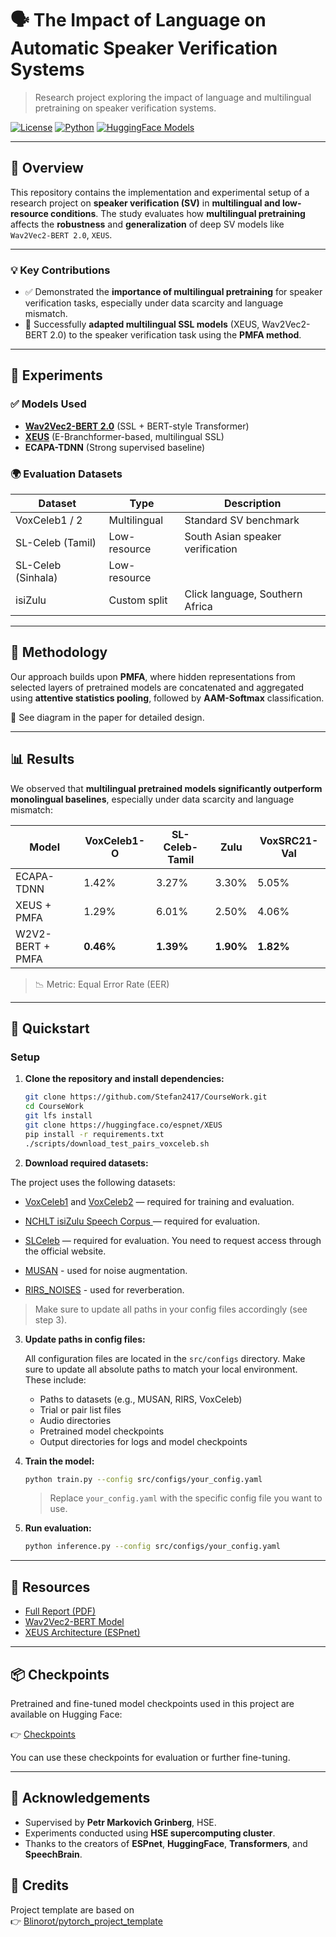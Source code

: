 # 🗣️ The Impact of Language on Automatic Speaker Verification Systems

> Research project exploring the impact of language and multilingual pretraining on speaker verification systems.

[![License](https://img.shields.io/github/license/Stefan2417/CourseWork)](LICENSE)
[![Python](https://img.shields.io/badge/python-3.10%2B-blue.svg)](https://www.python.org/downloads/)
[![HuggingFace Models](https://img.shields.io/badge/models-HuggingFace-orange)](https://huggingface.co/facebook/w2v-bert-2.0)

---

## 📖 Overview

This repository contains the implementation and experimental setup of a research project on **speaker verification (SV)** in **multilingual and low-resource conditions**. The study evaluates how **multilingual pretraining** affects the **robustness** and **generalization** of deep SV models like `Wav2Vec2-BERT 2.0`, `XEUS`.

---

### 💡 Key Contributions

- ✅ Demonstrated the **importance of multilingual pretraining** for speaker verification tasks, especially under data scarcity and language mismatch.
- 🔧 Successfully **adapted multilingual SSL models** (XEUS, Wav2Vec2-BERT 2.0) to the speaker verification task using the **PMFA method**.

---

## 🧪 Experiments

### ✅ Models Used
- **[Wav2Vec2-BERT 2.0](https://huggingface.co/facebook/w2v-bert-2.0)** (SSL + BERT-style Transformer)
- **[XEUS](https://huggingface.co/espnet/xeus)** (E-Branchformer-based, multilingual SSL)
- **ECAPA-TDNN** (Strong supervised baseline)

### 🌍 Evaluation Datasets
| Dataset           | Type           | Description                         |
|------------------|----------------|-------------------------------------|
| VoxCeleb1 / 2    | Multilingual        | Standard SV benchmark               |
| SL-Celeb (Tamil) | Low-resource   | South Asian speaker verification    |
| SL-Celeb (Sinhala) | Low-resource |                                      |
| isiZulu          | Custom split   | Click language, Southern Africa     |

---

## 🧠 Methodology

Our approach builds upon **PMFA**, where hidden representations from selected layers of pretrained models are concatenated and aggregated using **attentive statistics pooling**, followed by **AAM-Softmax** classification.

📌 See diagram in the paper for detailed design.

---

## 📊 Results

We observed that **multilingual pretrained models significantly outperform monolingual baselines**, especially under data scarcity and language mismatch:

| Model             | VoxCeleb1-O | SL-Celeb-Tamil | Zulu   | VoxSRC21-Val |
|------------------|-------------|----------------|--------|---------------|
| ECAPA-TDNN       | 1.42%       | 3.27%          | 3.30%  | 5.05%         |
| XEUS + PMFA      | 1.29%       | 6.01%          | 2.50%  | 4.06%         |
| W2V2-BERT + PMFA | **0.46%**   | **1.39%**      | **1.90%** | **1.82%**     |

> 📉 Metric: Equal Error Rate (EER)
---

## 🚀 Quickstart

### Setup

1. **Clone the repository and install dependencies:**

    ```bash
    git clone https://github.com/Stefan2417/CourseWork.git
    cd CourseWork
    git lfs install
    git clone https://huggingface.co/espnet/XEUS
    pip install -r requirements.txt
    ./scripts/download_test_pairs_voxceleb.sh
    ```

2. **Download required datasets:**

The project uses the following datasets:

- [VoxCeleb1](https://huggingface.co/datasets/ProgramComputer/voxceleb) and [VoxCeleb2](https://huggingface.co/datasets/ProgramComputer/voxceleb) — required for training and evaluation.
- [NCHLT isiZulu Speech Corpus ](https://repo.sadilar.org/handle/20.500.12185/275) — required for evaluation.
- [SLCeleb](https://ieee-dataport.org/documents/slceleb-speaker-verification) — required for evaluation.
  You need to request access through the official website.

- [MUSAN](https://www.openslr.org/17) - used for noise augmentation.

- [RIRS_NOISES](https://www.openslr.org/28) - used for reverberation.

> Make sure to update all paths in your config files accordingly (see step 3).
> 
3. **Update paths in config files:**

    All configuration files are located in the `src/configs` directory. Make sure to update all absolute paths to match your local environment. These include:

    - Paths to datasets (e.g., MUSAN, RIRS, VoxCeleb)
    - Trial or pair list files
    - Audio directories
    - Pretrained model checkpoints
    - Output directories for logs and model checkpoints

4. **Train the model:**

    ```bash
    python train.py --config src/configs/your_config.yaml
    ```

    > Replace `your_config.yaml` with the specific config file you want to use.

5. **Run evaluation:**

    ```bash
    python inference.py --config src/configs/your_config.yaml
    ```

---


## 📎 Resources

- [Full Report (PDF)](./CourseWork.pdf)
- [Wav2Vec2-BERT Model](https://huggingface.co/facebook/w2v-bert-2.0)
- [XEUS Architecture (ESPnet)](https://huggingface.co/espnet/xeus)

---

## 📦 Checkpoints


Pretrained and fine-tuned model checkpoints used in this project are available on Hugging Face:

👉 [Checkpoints](https://huggingface.co/Sttefan/speaker-verification-checkpoints)

You can use these checkpoints for evaluation or further fine-tuning.

---

## 🙌 Acknowledgements

- Supervised by **Petr Markovich Grinberg**, HSE.
- Experiments conducted using **HSE supercomputing cluster**.
- Thanks to the creators of **ESPnet**, **HuggingFace**, **Transformers**, and **SpeechBrain**.

## 🧾 Credits

Project template are based on  
👉 [Blinorot/pytorch_project_template](https://github.com/Blinorot/pytorch_project_template)
